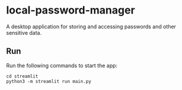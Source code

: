 # local-password-manager

A desktop application for storing and accessing passwords and other sensitive data.

## Run

Run the following commands to start the app:

```
cd streamlit
python3 -m streamlit run main.py
```
